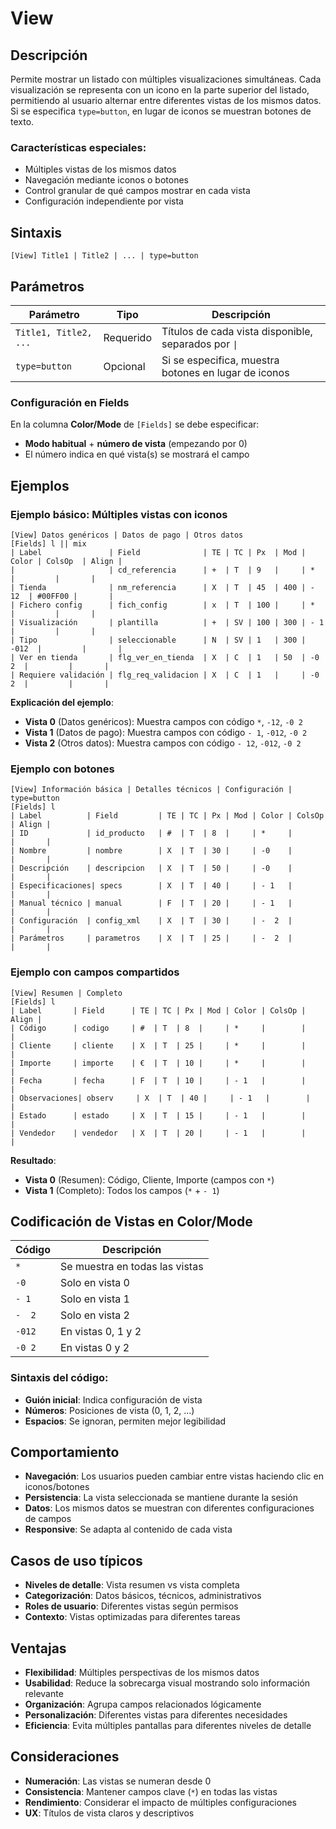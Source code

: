 # View

## Descripción

Permite mostrar un listado con múltiples visualizaciones simultáneas. Cada visualización se representa con un icono en la parte superior del listado, permitiendo al usuario alternar entre diferentes vistas de los mismos datos. Si se especifica `type=button`, en lugar de iconos se muestran botones de texto.

### Características especiales:
- Múltiples vistas de los mismos datos
- Navegación mediante iconos o botones
- Control granular de qué campos mostrar en cada vista
- Configuración independiente por vista

## Sintaxis

```
[View] Title1 | Title2 | ... | type=button
```

## Parámetros

| Parámetro | Tipo | Descripción |
|-----------|------|-------------|
| `Title1, Title2, ...` | Requerido | Títulos de cada vista disponible, separados por `\|` |
| `type=button` | Opcional | Si se especifica, muestra botones en lugar de iconos |

### Configuración en Fields
En la columna **Color/Mode** de `[Fields]` se debe especificar:
- **Modo habitual** + **número de vista** (empezando por 0)
- El número indica en qué vista(s) se mostrará el campo

## Ejemplos

### Ejemplo básico: Múltiples vistas con iconos
```
[View] Datos genéricos | Datos de pago | Otros datos
[Fields] l || mix
| Label               | Field              | TE | TC | Px  | Mod | Color | ColsOp  | Align |
|                     | cd_referencia      | +  | T  | 9   |     | *     |         |       |
| Tienda              | nm_referencia      | X  | T  | 45  | 400 | - 12  | #00FF00 |       |
| Fichero config      | fich_config        | x  | T  | 100 |     | *     |         |       |
| Visualización       | plantilla          | +  | SV | 100 | 300 | - 1   |         |       |
| Tipo                | seleccionable      | N  | SV | 1   | 300 | -012  |         |       |
| Ver en tienda       | flg_ver_en_tienda  | X  | C  | 1   | 50  | -0 2  |         |       |
| Requiere validación | flg_req_validacion | X  | C  | 1   |     | -0 2  |         |       |
```

**Explicación del ejemplo**:
- **Vista 0** (Datos genéricos): Muestra campos con código `*`, `-12`, `-0 2`
- **Vista 1** (Datos de pago): Muestra campos con código `- 1`, `-012`, `-0 2`  
- **Vista 2** (Otros datos): Muestra campos con código `- 12`, `-012`, `-0 2`

### Ejemplo con botones
```
[View] Información básica | Detalles técnicos | Configuración | type=button
[Fields] l
| Label          | Field         | TE | TC | Px | Mod | Color | ColsOp | Align |
| ID             | id_producto   | #  | T  | 8  |     | *     |        |       |
| Nombre         | nombre        | X  | T  | 30 |     | -0    |        |       |
| Descripción    | descripcion   | X  | T  | 50 |     | -0    |        |       |
| Especificaciones| specs        | X  | T  | 40 |     | - 1   |        |       |
| Manual técnico | manual        | F  | T  | 20 |     | - 1   |        |       |
| Configuración  | config_xml    | X  | T  | 30 |     | -  2  |        |       |
| Parámetros     | parametros    | X  | T  | 25 |     | -  2  |        |       |
```

### Ejemplo con campos compartidos
```
[View] Resumen | Completo
[Fields] l
| Label       | Field      | TE | TC | Px | Mod | Color | ColsOp | Align |
| Código      | codigo     | #  | T  | 8  |     | *     |        |       |
| Cliente     | cliente    | X  | T  | 25 |     | *     |        |       |
| Importe     | importe    | €  | T  | 10 |     | *     |        |       |
| Fecha       | fecha      | F  | T  | 10 |     | - 1   |        |       |
| Observaciones| observ     | X  | T  | 40 |     | - 1   |        |       |
| Estado      | estado     | X  | T  | 15 |     | - 1   |        |       |
| Vendedor    | vendedor   | X  | T  | 20 |     | - 1   |        |       |
```

**Resultado**:
- **Vista 0** (Resumen): Código, Cliente, Importe (campos con `*`)
- **Vista 1** (Completo): Todos los campos (`*` + `- 1`)

## Codificación de Vistas en Color/Mode

| Código | Descripción |
|--------|-------------|
| `*` | Se muestra en todas las vistas |
| `-0` | Solo en vista 0 |
| `- 1` | Solo en vista 1 |
| `-  2` | Solo en vista 2 |
| `-012` | En vistas 0, 1 y 2 |
| `-0 2` | En vistas 0 y 2 |

### Sintaxis del código:
- **Guión inicial**: Indica configuración de vista
- **Números**: Posiciones de vista (0, 1, 2, ...)
- **Espacios**: Se ignoran, permiten mejor legibilidad

## Comportamiento

- **Navegación**: Los usuarios pueden cambiar entre vistas haciendo clic en iconos/botones
- **Persistencia**: La vista seleccionada se mantiene durante la sesión
- **Datos**: Los mismos datos se muestran con diferentes configuraciones de campos
- **Responsive**: Se adapta al contenido de cada vista

## Casos de uso típicos

- **Niveles de detalle**: Vista resumen vs vista completa
- **Categorización**: Datos básicos, técnicos, administrativos
- **Roles de usuario**: Diferentes vistas según permisos
- **Contexto**: Vistas optimizadas para diferentes tareas

## Ventajas

- **Flexibilidad**: Múltiples perspectivas de los mismos datos
- **Usabilidad**: Reduce la sobrecarga visual mostrando solo información relevante
- **Organización**: Agrupa campos relacionados lógicamente
- **Personalización**: Diferentes vistas para diferentes necesidades
- **Eficiencia**: Evita múltiples pantallas para diferentes niveles de detalle

## Consideraciones

- **Numeración**: Las vistas se numeran desde 0
- **Consistencia**: Mantener campos clave (`*`) en todas las vistas
- **Rendimiento**: Considerar el impacto de múltiples configuraciones
- **UX**: Títulos de vista claros y descriptivos
